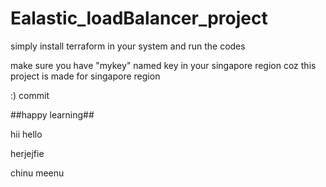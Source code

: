 # Ealastic_loadBalancer_project

simply install terraform in your system and run the codes

make sure you have "mykey" named key in your singapore region coz this project is made for singapore region 

:)
commit

##happy learning##

hii
hello


herjejfie

chinu meenu
